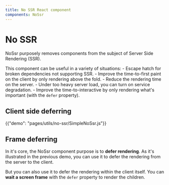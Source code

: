 ```yaml
---
title: No SSR React component
components: NoSsr
---
```

# No SSR

<p class="description">NoSsr purposely removes components from the subject of Server Side Rendering (SSR).</p>

This component can be useful in a variety of situations: - Escape hatch for broken dependencies not supporting SSR. - Improve the time-to-first paint on the client by only rendering above the fold. - Reduce the rendering time on the server. - Under too heavy server load, you can turn on service degradation. - Improve the time-to-interactive by only rendering what's important (with the `defer` property).

## Client side deferring

{{"demo": "pages/utils/no-ssr/SimpleNoSsr.js"}}

## Frame deferring

In it's core, the NoSsr component purpose is to **defer rendering**. As it's illustrated in the previous demo, you can use it to defer the rendering from the server to the client.

But you can also use it to defer the rendering within the client itself. You can **wait a screen frame** with the `defer` property to render the children.